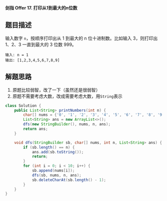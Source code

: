 **剑指 Offer 17. 打印从1到最大的n位数**

## 题目描述


输入数字 `n`，按顺序打印出从 1 到最大的 n 位十进制数。比如输入 3，则打印出 1、2、3 一直到最大的 3 位数 999。

```
输入: n = 1
输出: [1,2,3,4,5,6,7,8,9]
```

## 解题思路

1. 原题比较弱智，改了一下（虽然还是很弱智）
2. 原题不需要考虑大数，改成需要考虑大数，用`String`表示

```java
class Solution {
    public List<String> printNumbers(int n) {
        char[] nums = {'0', '1', '2', '3', '4', '5', '6', '7', '8', '9'};
        List<String> ans = new ArrayList<>();
        dfs(new StringBuilder(), nums, n, ans);
        return ans;
    }

    void dfs(StringBuilder sb, char[] nums, int n, List<String> ans) {
        if (sb.length() == n) {
            ans.add(sb.toString());
            return;
        }
        for (int i = 0; i < 10; i++) {
            sb.append(nums[i]);
            dfs(sb, nums, n, ans);
            sb.deleteCharAt(sb.length() - 1);
        }
    }
}
```